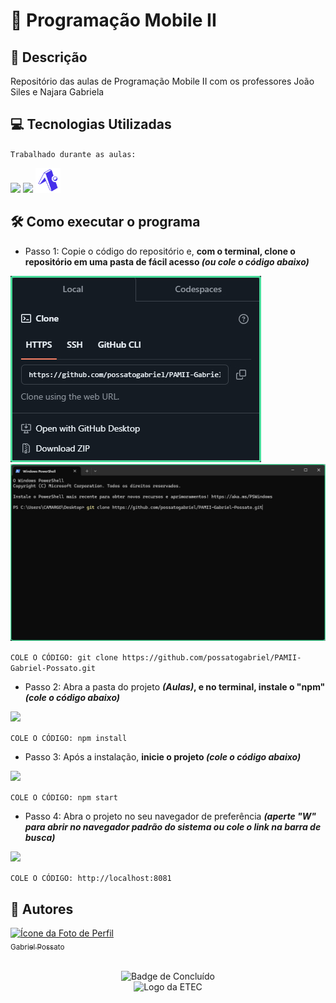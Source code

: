 # 📱 Programação Mobile II

## 📰 Descrição

Repositório das aulas de Programação Mobile II com os professores João Siles e Najara Gabriela 

## 💻 Tecnologias Utilizadas
`Trabalhado durante as aulas:`

<img src="https://cdn.jsdelivr.net/gh/devicons/devicon@latest/icons/typescript/typescript-original.svg" height = "40"/> <img src="https://cdn.jsdelivr.net/gh/devicons/devicon@latest/icons/react/react-original.svg" height = "40"/> <img src="./img/expo.svg" height = "40">

## 🛠️ Como executar o programa 

- Passo 1: Copie o código do repositório e, **com o terminal, clone o repositório em uma pasta de fácil acesso *(ou cole o código abaixo)*** 
<img src = "img/Passo0.jpg">
<img src = "img/Passo1.jpg">

```COLE O CÓDIGO: git clone https://github.com/possatogabriel/PAMII-Gabriel-Possato.git```

- Passo 2: Abra a pasta do projeto ***(Aulas)*, e no terminal, instale o "npm" *(cole o código abaixo)***
<img src = "img/Passo2.jpg">

```COLE O CÓDIGO: npm install```

- Passo 3: Após a instalação, **inicie o projeto *(cole o código abaixo)***
<img src = "img/Passo3.jpg">

```COLE O CÓDIGO: npm start```

- Passo 4: Abra o projeto no seu navegador de preferência ***(aperte "W" para abrir no navegador padrão do sistema ou cole o link na barra de busca)***
<img src = "img/Passo4.jpg">

```COLE O CÓDIGO: http://localhost:8081```

## 🙋 Autores
[<img loading="lazy" src="https://avatars.githubusercontent.com/u/136634888?v=4" width=80 alt = "Ícone da Foto de Perfil"> <br> <sub> Gabriel Possato </sub>](https://github.com/possatogabriel)
<br>
<br>
<p align = "center"> <img alt="Badge de Concluído" src="https://img.shields.io/badge/STATUS%20%20%20%20%20%20%20%20%20%20%20%20%20%20%20-em desenvolvimento-blue?style=for-the-badge"> <br/> <img src = "img/etec1.png" height = "50" alt = "Logo da ETEC"> </p>

